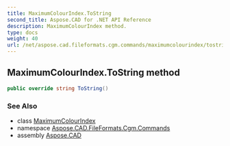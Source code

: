 ```yaml
---
title: MaximumColourIndex.ToString
second_title: Aspose.CAD for .NET API Reference
description: MaximumColourIndex method. 
type: docs
weight: 40
url: /net/aspose.cad.fileformats.cgm.commands/maximumcolourindex/tostring/
---
```

## MaximumColourIndex.ToString method

```csharp
public override string ToString()
```

### See Also

* class [MaximumColourIndex](../)
* namespace [Aspose.CAD.FileFormats.Cgm.Commands](../../maximumcolourindex/)
* assembly [Aspose.CAD](../../../)


